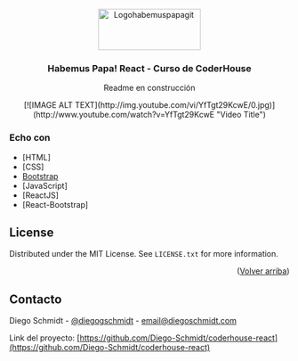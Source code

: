 <!-- PROJECT LOGO -->

<br />
<div align="center">
  <a href="https://github.com/Diego-Schmidt/coderhouse-react">
    <img src="https://diego-schmidt.github.io/coderhouse-react/static/media/logo.31c5442b01f1a5c30e92.webp" alt="Logohabemuspapagit " width="184" height="74">
  </a>

  <h3 align="center">Habemus Papa! React - Curso de CoderHouse</h3>

  <p align="center">
    Readme en construcción
   
</div>
<p align="center">
[![IMAGE ALT TEXT](http://img.youtube.com/vi/YfTgt29KcwE/0.jpg)](http://www.youtube.com/watch?v=YfTgt29KcwE "Video Title")
</p>

### Echo con


* [HTML]
* [CSS]
* [Bootstrap](https://getbootstrap.com)
* [JavaScript]
* [ReactJS]
* [React-Bootstrap]

<!-- LICENSE -->
## License

Distributed under the MIT License. See `LICENSE.txt` for more information.

<p align="right">(<a href="#top">Volver arriba</a>)</p>



<!-- CONTACT -->
## Contacto

Diego Schmidt - [@diegogschmidt](https://twitter.com/diegogschmidt) - email@diegoschmidt.com

Link del proyecto: [https://github.com/Diego-Schmidt/coderhouse-react](https://github.com/Diego-Schmidt/coderhouse-react)
